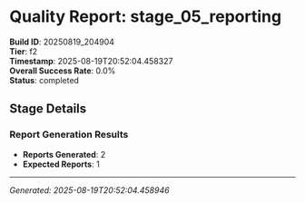 # Quality Report: stage_05_reporting

**Build ID**: 20250819_204904  
**Tier**: f2  
**Timestamp**: 2025-08-19T20:52:04.458327  
**Overall Success Rate**: 0.0%  
**Status**: completed

## Stage Details

### Report Generation Results

- **Reports Generated**: 2
- **Expected Reports**: 1

---
*Generated: 2025-08-19T20:52:04.458946*
